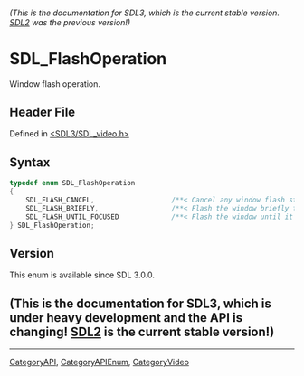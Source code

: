 ###### (This is the documentation for SDL3, which is the current stable version. [SDL2](https://wiki.libsdl.org/SDL2/) was the previous version!)
# SDL_FlashOperation

Window flash operation.

## Header File

Defined in [<SDL3/SDL_video.h>](https://github.com/libsdl-org/SDL/blob/main/include/SDL3/SDL_video.h)

## Syntax

```c
typedef enum SDL_FlashOperation
{
    SDL_FLASH_CANCEL,                   /**< Cancel any window flash state */
    SDL_FLASH_BRIEFLY,                  /**< Flash the window briefly to get attention */
    SDL_FLASH_UNTIL_FOCUSED             /**< Flash the window until it gets focus */
} SDL_FlashOperation;
```

## Version

This enum is available since SDL 3.0.0.

## (This is the documentation for SDL3, which is under heavy development and the API is changing! [SDL2](https://wiki.libsdl.org/SDL2/) is the current stable version!)



----
[CategoryAPI](CategoryAPI), [CategoryAPIEnum](CategoryAPIEnum), [CategoryVideo](CategoryVideo)


